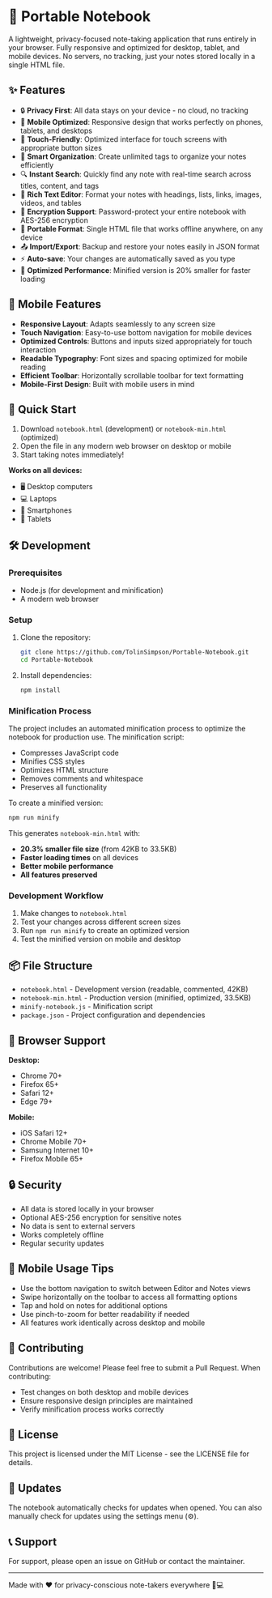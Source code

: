 # 📝 Portable Notebook

A lightweight, privacy-focused note-taking application that runs entirely in your browser. Fully responsive and optimized for desktop, tablet, and mobile devices. No servers, no tracking, just your notes stored locally in a single HTML file.

## ✨ Features

- 🔒 **Privacy First**: All data stays on your device - no cloud, no tracking
- 📱 **Mobile Optimized**: Responsive design that works perfectly on phones, tablets, and desktops
- 🎯 **Touch-Friendly**: Optimized interface for touch screens with appropriate button sizes
- 📁 **Smart Organization**: Create unlimited tags to organize your notes efficiently
- 🔍 **Instant Search**: Quickly find any note with real-time search across titles, content, and tags
- 🎨 **Rich Text Editor**: Format your notes with headings, lists, links, images, videos, and tables
- 🔐 **Encryption Support**: Password-protect your entire notebook with AES-256 encryption
- 💾 **Portable Format**: Single HTML file that works offline anywhere, on any device
- 📤 **Import/Export**: Backup and restore your notes easily in JSON format
- ⚡ **Auto-save**: Your changes are automatically saved as you type
- 🚀 **Optimized Performance**: Minified version is 20% smaller for faster loading

## 📱 Mobile Features

- **Responsive Layout**: Adapts seamlessly to any screen size
- **Touch Navigation**: Easy-to-use bottom navigation for mobile devices
- **Optimized Controls**: Buttons and inputs sized appropriately for touch interaction
- **Readable Typography**: Font sizes and spacing optimized for mobile reading
- **Efficient Toolbar**: Horizontally scrollable toolbar for text formatting
- **Mobile-First Design**: Built with mobile users in mind

## 🚀 Quick Start

1. Download `notebook.html` (development) or `notebook-min.html` (optimized)
2. Open the file in any modern web browser on desktop or mobile
3. Start taking notes immediately!

**Works on all devices:**
- 🖥️ Desktop computers
- 💻 Laptops
- 📱 Smartphones
- 📲 Tablets

## 🛠️ Development

### Prerequisites

- Node.js (for development and minification)
- A modern web browser

### Setup

1. Clone the repository:
   ```bash
   git clone https://github.com/TolinSimpson/Portable-Notebook.git
   cd Portable-Notebook
   ```

2. Install dependencies:
   ```bash
   npm install
   ```

### Minification Process

The project includes an automated minification process to optimize the notebook for production use. The minification script:

- Compresses JavaScript code
- Minifies CSS styles
- Optimizes HTML structure
- Removes comments and whitespace
- Preserves all functionality

To create a minified version:

```bash
npm run minify
```

This generates `notebook-min.html` with:
- **20.3% smaller file size** (from 42KB to 33.5KB)
- **Faster loading times** on all devices
- **Better mobile performance**
- **All features preserved**

### Development Workflow

1. Make changes to `notebook.html`
2. Test your changes across different screen sizes
3. Run `npm run minify` to create an optimized version
4. Test the minified version on mobile and desktop

## 📦 File Structure

- `notebook.html` - Development version (readable, commented, 42KB)
- `notebook-min.html` - Production version (minified, optimized, 33.5KB)
- `minify-notebook.js` - Minification script
- `package.json` - Project configuration and dependencies

## 🎯 Browser Support

**Desktop:**
- Chrome 70+
- Firefox 65+
- Safari 12+
- Edge 79+

**Mobile:**
- iOS Safari 12+
- Chrome Mobile 70+
- Samsung Internet 10+
- Firefox Mobile 65+

## 🔒 Security

- All data is stored locally in your browser
- Optional AES-256 encryption for sensitive notes
- No data is sent to external servers
- Works completely offline
- Regular security updates

## 📱 Mobile Usage Tips

- Use the bottom navigation to switch between Editor and Notes views
- Swipe horizontally on the toolbar to access all formatting options
- Tap and hold on notes for additional options
- Use pinch-to-zoom for better readability if needed
- All features work identically across desktop and mobile

## 🤝 Contributing

Contributions are welcome! Please feel free to submit a Pull Request. When contributing:

- Test changes on both desktop and mobile devices
- Ensure responsive design principles are maintained
- Verify minification process works correctly

## 📝 License

This project is licensed under the MIT License - see the LICENSE file for details.

## 🔄 Updates

The notebook automatically checks for updates when opened. You can also manually check for updates using the settings menu (⚙️).

## 📞 Support

For support, please open an issue on GitHub or contact the maintainer.

---

Made with ❤️ for privacy-conscious note-takers everywhere 📱💻 